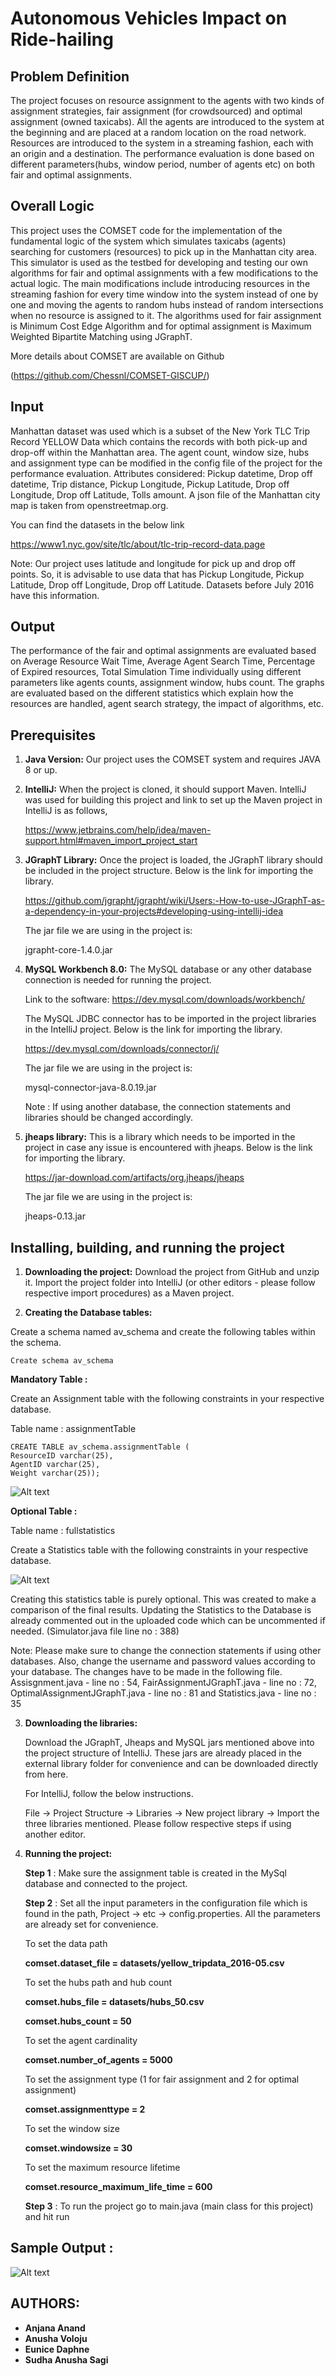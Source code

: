 # Autonomous Vehicles Impact on Ride-hailing

## Problem Definition

The project focuses on resource assignment to the agents with two kinds of assignment strategies, fair assignment (for crowdsourced) and optimal assignment (owned taxicabs). All the agents are introduced to the system at the beginning and are placed at a random location on the road network. Resources are introduced to the system in a streaming fashion, each with an origin and a destination. The performance evaluation is done based on different parameters(hubs, window period, number of agents etc) on both fair and optimal assignments.

## Overall Logic

This project uses the COMSET code for the implementation of the fundamental logic of the system which simulates taxicabs (agents) searching for customers (resources) to pick up in the Manhattan city area. This simulator is used as the testbed for developing and testing our own algorithms for fair and optimal assignments with a few modifications to the actual logic. The main modifications include introducing resources in the streaming fashion for every time window into the system instead of one by one and moving the agents to random hubs instead of random intersections when no resource is assigned to it. The algorithms used for fair assignment is Minimum Cost Edge Algorithm and for optimal assignment is Maximum Weighted Bipartite Matching using JGraphT.

More details about COMSET are available on Github

(https://github.com/Chessnl/COMSET-GISCUP/)

## Input

Manhattan dataset was used which is a subset of the New York TLC Trip Record YELLOW Data which contains the records with both pick-up and drop-off within the Manhattan area. 
The agent count, window size, hubs and assignment type can be modified in the config file of the project for the performance evaluation.
Attributes considered:  Pickup datetime, Drop off datetime, Trip distance, Pickup Longitude, Pickup Latitude, Drop off Longitude, Drop off Latitude, Tolls amount. A json file of the Manhattan city map is taken from openstreetmap.org. 

You can find the datasets in the below link

https://www1.nyc.gov/site/tlc/about/tlc-trip-record-data.page

Note: Our project uses latitude and longitude for pick up and drop off points. So, it is advisable to use data that has Pickup Longitude, Pickup Latitude, Drop off Longitude, Drop off Latitude. Datasets before July 2016 have this information.

## Output 

The performance of the fair and optimal assignments are evaluated based on Average Resource Wait Time, Average Agent Search Time, Percentage of Expired resources, Total Simulation Time individually using different parameters like agents counts, assignment window, hubs count. The graphs are evaluated based on the different statistics which explain how the resources are handled, agent search strategy, the impact of algorithms, etc.

## Prerequisites

1. **Java Version:**
   Our project uses the COMSET system and requires JAVA 8 or up.

2. **IntelliJ:**
   When the project is cloned, it should support Maven. IntelliJ was used for building this project and link to set up the Maven project in IntelliJ is as follows,

   https://www.jetbrains.com/help/idea/maven-support.html#maven_import_project_start

3. **JGraphT Library:**
   Once the project is loaded, the JGraphT library should be included in the project structure. Below is the link for importing the library.

   https://github.com/jgrapht/jgrapht/wiki/Users:-How-to-use-JGraphT-as-a-dependency-in-your-projects#developing-using-intellij-idea

   The jar file we are using in the project is:

   jgrapht-core-1.4.0.jar

4. **MySQL Workbench 8.0:**
   The MySQL database or any other database connection is needed for running the project. 

   Link to the software: https://dev.mysql.com/downloads/workbench/

   The MySQL JDBC connector has to be imported in the project libraries in the IntelliJ project. Below is the link for importing the library.

   https://dev.mysql.com/downloads/connector/j/

   The jar file we are using in the project is:

   mysql-connector-java-8.0.19.jar

   Note : If using another database, the connection statements and libraries should be changed accordingly.

5. **jheaps library:**
   This is a library which needs to be imported in the project in case any issue is encountered with jheaps. 
   Below is the link for importing the library.

   https://jar-download.com/artifacts/org.jheaps/jheaps

   The jar file we are using in the project is:

   jheaps-0.13.jar

## Installing, building, and running the project

1. **Downloading the project:**
   Download the project from GitHub and unzip it. Import the project folder into IntelliJ (or other editors - please follow respective import procedures) as a  Maven project.

2. **Creating the Database tables:**

Create a schema named av_schema and  create the following tables within the schema. 

    Create schema av_schema 


   **Mandatory Table :** 

   Create an Assignment table with the following constraints in your respective database.

   Table name : assignmentTable
   
    CREATE TABLE av_schema.assignmentTable (
    ResourceID varchar(25),
    AgentID varchar(25),
    Weight varchar(25));
   
   ![Alt text](./table%201.png?raw=true "Sample Output")


   **Optional Table :** 

   Table name : fullstatistics

   Create a Statistics table with the following constraints in your respective database.

   ![Alt text](./table%202.png?raw=true "Sample Output")
   

   Creating this statistics table is purely optional. This was created to make a comparison of the final results.  Updating the Statistics to the Database is already commented out in the uploaded code which can be uncommented if needed. (Simulator.java file line no : 388) 

   Note: Please make sure to change the connection statements if using other databases. Also, change the username and password values according to your database. The changes have to be made in the following file. Assisgnment.java - line no : 54, FairAssignmentJGraphT.java - line no : 72, OptimalAssignmentJGraphT.java - line no : 81 and Statistics.java - line no : 35

3. **Downloading the libraries:**

   Download the JGraphT,  Jheaps and MySQL jars mentioned above into the project structure of IntelliJ. These jars are already placed in the external library folder for convenience and can be downloaded directly from here. 

   For IntelliJ, follow the below instructions. 

   File -> Project Structure -> Libraries -> New project library -> Import the three libraries mentioned. Please follow respective steps if using another editor.

4. **Running the project:**

   **Step 1** : Make sure the assignment table is created in the MySql database and connected to the project. 

   **Step 2** : Set all the input parameters in the configuration file which is  found in the path, Project -> etc -> config.properties. All the parameters are already set for convenience. 

   To set the data path
   
   **comset.dataset_file = datasets/yellow_tripdata_2016-05.csv**


   To set the hubs path and hub count
   
   **comset.hubs_file = datasets/hubs_50.csv**
   
   **comset.hubs_count = 50**


   To set the agent cardinality
   
   **comset.number_of_agents = 5000**


   To set the assignment type (1 for fair assignment and 2 for optimal assignment)
   
   **comset.assignmenttype = 2**


   To set the window size 
   
   **comset.windowsize = 30**


   To set the maximum resource lifetime 
   
   **comset.resource_maximum_life_time = 600**


   **Step 3** : To run the project go to main.java (main class for this project) and hit run 

## Sample Output : 
![Alt text](./sample%20output.png?raw=true "Sample Output")

## AUTHORS:
* **Anjana Anand**
* **Anusha Voloju**
* **Eunice Daphne**
* **Sudha Anusha Sagi**




